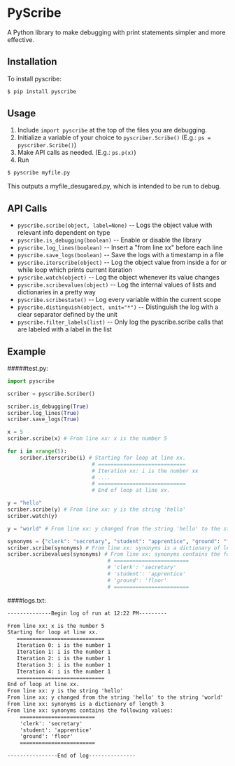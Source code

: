 PyScribe
=====================

A Python library to make debugging with print statements simpler and more effective.

Installation
------------
To install pyscribe:
```bash
$ pip install pyscribe
```

Usage
------
1. Include `import pyscribe` at the top of the files you are debugging.
2. Initialize a variable of your choice to `pyscriber.Scribe()` (E.g.: `ps = pyscriber.Scribe()`)
3. Make API calls as needed. (E.g.: `ps.p(x)`)
4. Run
```bash
$ pyscribe myfile.py
 ```
 This outputs a myfile_desugared.py, which is intended to be run to debug.

API Calls
----------
- `pyscribe.scribe(object, label=None)` -- Logs the object value with relevant info dependent on type
- `pyscribe.is_debugging(boolean)` -- Enable or disable the library
- `pyscribe.log_lines(boolean)` -- Insert a "from line xx" before each line
- `pyscribe.save_logs(boolean)` -- Save the logs with a timestamp in a file
- `pyscribe.iterscribe(object)` -- Log the object value from inside a for or while loop which prints current iteration
- `pyscribe.watch(object)` -- Log the object whenever its value changes
- `pyscribe.scribevalues(object)` -- Log the internal values of lists and dictionaries in a pretty way
- `pyscribe.scribestate()` -- Log every variable within the current scope
- `pyscribe.distinguish(object, unit="*")` -- Distinguish the log with a clear separator defined by the unit
- `pyscribe.filter_labels(list)` -- Only log the pyscribe.scribe calls that are labeled with a label in the list

Example
--------
#####test.py:
```python
import pyscribe

scriber = pyscribe.Scriber()

scriber.is_debugging(True)
scriber.log_lines(True)
scriber.save_logs(True)

x = 5
scriber.scribe(x) # From line xx: x is the number 5

for i in xrange(5):
    scriber.iterscribe(i) # Starting for loop at line xx.
                           # ============================
                           # Iteration xx: i is the number xx
                           # ....
                           # ============================
                           # End of loop at line xx.

y = "hello"
scriber.scribe(y) # From line xx: y is the string 'hello'
scriber.watch(y)

y = "world" # From line xx: y changed from the string 'hello' to the string 'world'

synonyms = {"clerk": "secretary", "student": "apprentice", "ground": "floor"}
scriber.scribe(synonyms) # From line xx: synonyms is a dictionary of length 3
scriber.scribevalues(synonyms) # From line xx: synonyms contains the following values:
                                # ========================
                                # 'clerk': 'secretary'
                                # 'student': 'apprentice'
                                # 'ground': 'floor'
                                # ========================
```

####logs.txt:
```html
--------------Begin log of run at 12:22 PM---------

From line xx: x is the number 5
Starting for loop at line xx.
   ============================
   Iteration 0: i is the number 1
   Iteration 1: i is the number 1
   Iteration 2: i is the number 1
   Iteration 3: i is the number 1
   Iteration 4: i is the number 1
   ============================
End of loop at line xx.
From line xx: y is the string 'hello'
From line xx: y changed from the string 'hello' to the string 'world'
From line xx: synonyms is a dictionary of length 3
From line xx: synonyms contains the following values:
    ========================
    'clerk': 'secretary'
    'student': 'apprentice'
    'ground': 'floor'
    ========================

----------------End of log---------------
```

